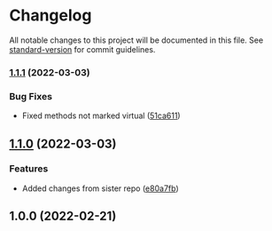 # Changelog

All notable changes to this project will be documented in this file. See [standard-version](https://github.com/conventional-changelog/standard-version) for commit guidelines.

### [1.1.1](https://github.com/limbo-works/Limbo.DataAccess/compare/v1.1.0...v1.1.1) (2022-03-03)


### Bug Fixes

* Fixed methods not marked virtual ([51ca611](https://github.com/limbo-works/Limbo.DataAccess/commit/51ca611f1e337fd28025378eff3fdd8d20d62a0d))

## [1.1.0](https://github.com/limbo-works/Limbo.DataAccess/compare/v1.0.0...v1.1.0) (2022-03-03)


### Features

* Added changes from sister repo ([e80a7fb](https://github.com/limbo-works/Limbo.DataAccess/commit/e80a7fbe9caad72a15d4348f2a7c9b0390b2effd))

## 1.0.0 (2022-02-21)
